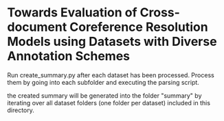 # Towards Evaluation of Cross-document Coreference Resolution Models using Datasets with Diverse Annotation Schemes

Run create_summary.py after each dataset has been processed. Process them by going into each subfolder and executing the parsing script.

the created summary will be generated into the folder "summary" by iterating over all dataset folders (one folder per dataset) included in this directory.
